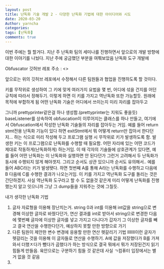 ```yaml
---
layout: post
title: 난독화 기술 개발 2 - 다양한 난독화 기법에 대한 아이디어와 시도
date: 2020-03-20
Author: yarncha
categories:
tags: [난독화]
comments: true
---
```


이번 주에는 뭘 할거다.
지난 주 난독화 팀의 세미나를 진행하면서 앞으로의 개발 방향에 대한 이야기를 나눴다. 지난 주에 궁금했던 부분을 여쭤보았음
난독화 도구 개발에

Obfuscator 깃허브 레포 주소 : <>

앞으로는 위의 깃허브 레포에서 수정해서 다른 팀원들과 협업을 진행하도록 할 것이다.


키를 무작위로 생성하여 그 키에 맞게 여러가지 요법을 몇 번, 어디에 섞을 건지를 어던 규칙에 따라서 정해두기. 이렇게 하면 이 키를 가지고 역난독화 또한 가능할듯. 원래에 목적에 부합하게 됨
어떤 난독화 기술은 어디에서 쓰이는지 미리 자리를 잡아두고

그니까 prettyprinter같은걸 하나 생성함.(prettyprinter는 지워도 좋을듯) baseListener를 상속하여 obfuscation이 이루어지는 클래스를 하나 만들고, 여기에서 Obfuscation에서 작성한 난독화 기술들의 자리를 잡아두는 거임. 예를 들어 return stmt전용 난독화 기능이 있다 하면 exitStmt에서 뭐 어떻게 return만 잡아서 한다던지... 하는 식으로 미리 작성해 두고 프로그램 실행 시 무작위로 키가 발생하도록 함. 발생한 키는 이 프로그램으로 난독화를 수행할 때 필요함. 어떤 자리에 있는 어떤 코드가 제대로 작동하게(난독화하게) 하는거임. 이 때 각자의 기술들에 상호관계가 있다면, 예를 들어 어떤 난독화는 이 난독화와 실행하면 안 된다던가 그런거 고려해서 두 난독화가 동시에 수행되지 않게 해야겟지. 그리고 순서도 상관 있으니까 순서도 유의해서.. 예를 들어 ABC라는 키가 발생됏다. 하면 첫번째 A를 통해 A라는 난독화를 수행하고 다음에 B 다음에 C를 수행한 결과가 나오는거임. 이 키를 가지고 역난독화 도구를 돌리는 것은 간단하겠지. 사실 역난독화 도구라고 할 수 도 없을것 같은게 미리 어떻게 난독화를 진행했는지 알고 잇으니까 그냥 그 dump들을 지워주는 것에 그칠듯.



내가 생각한 난독화 기법
1. 글자 자료형을 이용해 장난치는거. string 0과 int를 이용해 int값을 string으로 변경해 이상한 글자로 바꿨다던가, 연산 결과를 int로 받아서 string으로 변경한 다음에 몇번째 글자에 이상한 글자를 넣고 가지고 다니다가 갑자기 그 이상한 글자를 빼고 결국 연산을 수행한다던가, 예상하지 못할 만한 방향으로 가기
2. 다른 팀원이 제안한 변수 변경에 응용할 만한 연산 헷갈리기 기법
IllIlIl이런 글자가 헷갈리는 것을 이용해 이 글자들로 연산을 수행하기. A에 값을 저장했다가 B를 가져와서 더했ㅈ다가 뺐다가 곱했다가 하는 방식으로 결국 뭐에서 뭐가 저장된건지 읽기 힘들게 만들음. 육안으로는 구분하기 힘들 것 같은데 사실 ㄱ컴퓨터 입장에서는 별거 없을 것 같음
3.
